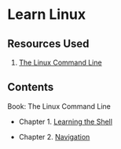 # Learn Linux

## Resources Used

1. [The Linux Command Line](https://www.amazon.in/Linux-Command-Line-Complete-Introduction/dp/1593273894)

## Contents

Book: The Linux Command Line

- Chapter 1. [Learning the Shell](The-Linux-Command-Line/Chapter_1/ch1.md)

- Chapter 2. [Navigation](The-Linux-Command-Line/Chapter_2/ch2.md)
